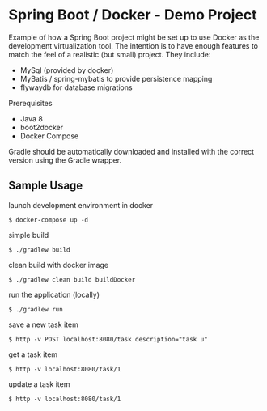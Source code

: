 # Spring Boot / Docker - Demo Project

Example of how a Spring Boot project might be set up to use Docker as the 
development virtualization tool.  The intention is to have enough features
to match the feel of a realistic (but small) project.  They include:

 * MySql (provided by docker)
 * MyBatis / spring-mybatis to provide persistence mapping
 * flywaydb for database migrations
 
Prerequisites

 * Java 8
 * boot2docker
 * Docker Compose

Gradle should be automatically downloaded and installed with the correct version using the Gradle wrapper.

## Sample Usage

launch development environment in docker

    $ docker-compose up -d

simple build

    $ ./gradlew build
    
clean build with docker image

    $ ./gradlew clean build buildDocker

run the application (locally)

    $ ./gradlew run

save a new task item 

    $ http -v POST localhost:8080/task description="task u"
    
get a task item

    $ http -v localhost:8080/task/1
    
update a task item

    $ http -v localhost:8080/task/1
    
